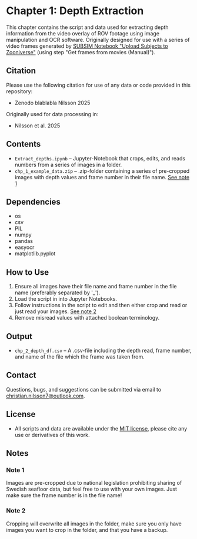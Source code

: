 # Chapter 1: Depth Extraction  

This chapter contains the script and data used for extracting depth information from the video overlay of ROV footage using image manipulation and OCR software. Originally designed for use with a series of video frames generated by [SUBSIM Notebook "Upload Subjects to Zooniverse"](https://github.com/ocean-data-factory-sweden/kso/blob/dev/notebooks/classify/Upload_subjects_to_Zooniverse.ipynb "Upload Subjects to Zooniverse (GitHub)") (using step "Get frames from movies (Manual)").

## **Citation**
Please use the following citation for use of any data or code provided in this repository:
- Zenodo blablabla Nilsson 2025

Originally used for data processing in:
- Nilsson et al. 2025

## **Contents**  
- `Extract_depths.ipynb` – Jupyter-Notebook that crops, edits, and reads numbers from a series of images in a folder.  
- `chp_1_example_data.zip` – .zip-folder containing a series of pre-cropped images with depth values and frame number in their file name. [See note 1](#note-1)


## **Dependencies**
- os
- csv
- PIL
- numpy
- pandas
- easyocr
- matplotlib.pyplot

## **How to Use**  
1. Ensure all images have their file name and frame number in the file name (preferably separated by '_').
2. Load the script in into Jupyter Notebooks.
3. Follow instructions in the script to edit and then either crop and read or just read your images. [See note 2](#note-2)
4. Remove misread values with attached boolean terminology.

## **Output**
- `chp_2_depth_df.csv` – A .csv-file including the depth read, frame number, and name of the file which the frame was taken from.

## **Contact**
Questions, bugs, and suggestions can be submitted via email to christian.nilsson7@outlook.com.

## **License**
- All scripts and data are available under the [MIT license](https://mit-license.org/), please cite any use or derivatives of this work.

## **Notes**
### <a id="note-1"></a>Note 1
Images are pre-cropped due to national legislation prohibiting sharing of Swedish seafloor data, but feel free to use with your own images. Just make sure the frame number is in the file name!

### <a id="note-2"></a>Note 2
Cropping will overwrite all images in the folder, make sure you only have images you want to crop in the folder, and that you have a backup. 
